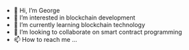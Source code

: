- 👋 Hi, I’m George
- 👀 I’m interested in blockchain development
- 🌱 I’m currently learning blockchain technology
- 💞️ I’m looking to collaborate on smart contract programming
- 📫 How to reach me ...

<!---
pacheco94/pacheco94 is a ✨ special ✨ repository because its `README.md` (this file) appears on your GitHub profile.
You can click the Preview link to take a look at your changes.
--->

